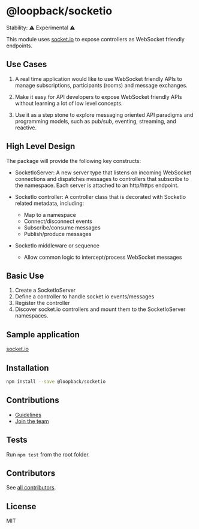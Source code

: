 # @loopback/socketio

Stability: :warning: Experimental :warning:

This module uses [socket.io](http://socket.io) to expose controllers as
WebSocket friendly endpoints.

## Use Cases

1. A real time application would like to use WebSocket friendly APIs to manage
   subscriptions, participants (rooms) and message exchanges.

2. Make it easy for API developers to expose WebSocket friendly APIs without
   learning a lot of low level concepts.

3. Use it as a step stone to explore messaging oriented API paradigms and
   programming models, such as pub/sub, eventing, streaming, and reactive.

## High Level Design

The package will provide the following key constructs:

- SocketIoServer: A new server type that listens on incoming WebSocket
  connections and dispatches messages to controllers that subscribe to the
  namespace. Each server is attached to an http/https endpoint.

- SocketIo controller: A controller class that is decorated with SocketIo
  related metadata, including:

  - Map to a namespace
  - Connect/disconnect events
  - Subscribe/consume messages
  - Publish/produce messages

- SocketIo middleware or sequence
  - Allow common logic to intercept/process WebSocket messages

## Basic Use

1. Create a SocketIoServer
2. Define a controller to handle socket.io events/messages
3. Register the controller
4. Discover socket.io controllers and mount them to the SocketIoServer
   namespaces.

## Sample application

[socket.io](https://github.com/loopbackio/loopback-next/tree/master/examples/socketio)

## Installation

```sh
npm install --save @loopback/socketio
```

## Contributions

- [Guidelines](https://github.com/loopbackio/loopback-next/blob/master/docs/CONTRIBUTING.md)
- [Join the team](https://github.com/loopbackio/loopback-next/issues/110)

## Tests

Run `npm test` from the root folder.

## Contributors

See
[all contributors](https://github.com/loopbackio/loopback-next/graphs/contributors).

## License

MIT
